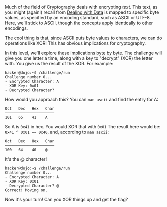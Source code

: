 Much of the field of Cryptography deals with encrypting _text_.
This text, as you might (again!) recall from [Dealing with Data](/fundamentals/data-dealings) is mapped to specific byte values, as specified by an encoding standard, such as ASCII or UTF-8.
Here, we'll stick to ASCII, though the concepts apply identically to other encodings.

The cool thing is that, since ASCII puts byte values to characters, we can do operations like XOR!
This has obvious implications for cryptography.

In this level, we'll explore these implications byte by byte.
The challenge will give you one letter a time, along with a key to "decrypt" (XOR) the letter with.
You give us the result of the XOR.
For example:

```console
hacker@dojo:~$ /challenge/run
Challenge number 0...
- Encrypted Character: A
- XOR Key: 0x01
- Decrypted Character?
```

How would you approach this?
You can `man ascii` and find the entry for A:

```none
Oct   Dec   Hex   Char
──────────────────────
101   65    41    A
```

So A is `0x41` in hex.
You would XOR that with `0x01`
The result here would be: `0x41 ^ 0x01 == 0x40`, and, according to `man ascii`:

```none
Oct   Dec   Hex   Char
──────────────────────
100   64    40    @
```

It's the @ character!

```console
hacker@dojo:~$ /challenge/run
Challenge number 0...
- Encrypted Character: A
- XOR Key: 0x01
- Decrypted Character? @
Correct! Moving on.
```

Now it's your turn!
Can you XOR things up and get the flag?
